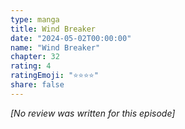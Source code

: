 ```yaml
---
type: manga
title: Wind Breaker
date: "2024-05-02T00:00:00"
name: "Wind Breaker"
chapter: 32
rating: 4
ratingEmoji: "⭐️⭐️⭐️⭐️"
share: false
---
```


_[No review was written for this episode]_